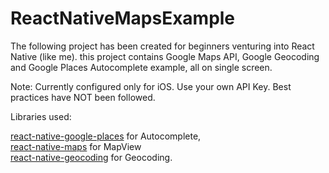 # ReactNativeMapsExample
The following project has been created for beginners venturing into React Native (like me).
this project contains Google Maps API, Google Geocoding and Google Places Autocomplete example, all on single screen.

Note: 
Currently configured only for iOS.
Use your own API Key.
Best practices have NOT been followed.

Libraries used:

[react-native-google-places](https://github.com/tolu360/react-native-google-places) for Autocomplete, <br>
[react-native-maps](https://github.com/react-community/react-native-maps) for MapView<br>
[react-native-geocoding](https://github.com/marlove/react-native-geocoding) for Geocoding.<br>

